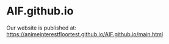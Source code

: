 # AIF.github.io

Our website is published at: https://animeinterestfloortest.github.io/AIF.github.io/main.html
